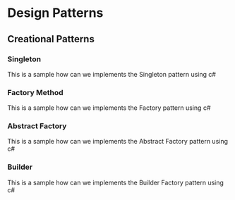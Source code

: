 # Design Patterns
## Creational Patterns
### Singleton
This is a sample how can we implements the Singleton pattern using c#

### Factory Method
This is a sample how can we implements the Factory pattern using c#

### Abstract Factory
This is a sample how can we implements the Abstract Factory pattern using c#

### Builder
This is a sample how can we implements the Builder Factory pattern using c#
